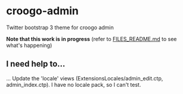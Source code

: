 croogo-admin
============

Twitter bootstrap 3 theme for croogo admin

**Note that this work is in progress** (refer to [FILES_README.md](FILES_README.md) to see what's happening)

## I need help to...
... Update the 'locale' views (ExtensionsLocales/admin_edit.ctp, admin_index.ctp). I have no locale pack, so I can't test.